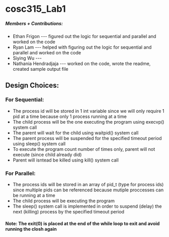 # cosc315_Lab1

##### Members + Contributions: 
* Ethan Frigon --- figured out the logic for sequential and parallel and worked on the code
* Ryan Lam --- helped with figuring out the logic for sequential and parallel and worked on the code
* Siying Wu --- 
* Nathania Hendradjaja --- worked on the code, wrote the readme, created sample output file

## Design Choices:
### For Sequential:
* The process id will be stored in 1 int variable since we will only require 1 pid at a time because only 1 process running at a time
* The child process will be the one executing the program using execvp() system call
* The parent will wait for the child using waitpid() system call
* The parent process will be suspended for the specified timeout period using sleep() system call 
* To execute the program count number of times only, parent will not execute (since child already did) 
* Parent will isntead be killed using kill() system call
### For Parallel: 
* The process ids will be stored in an array of pid_t (type for process ids) since multiple pids can be referenced because mutiple proccesses can be running at a time
* The child process will be executing the program
* The sleep() system call is implemented in order to suspend (delay) the next (killing) process by the specified timeout period
#### Note: The exit(0) is placed at the end of the while loop to exit and avoid running the closh again
